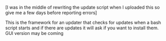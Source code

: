[I was in the middle of rewriting the update script when I uploaded this so give me a few days before reporting errors]

This is the framework for an updater that checks for updates when a bash script starts and if there are updates it will ask if you want to install them. GUI version may be coming
